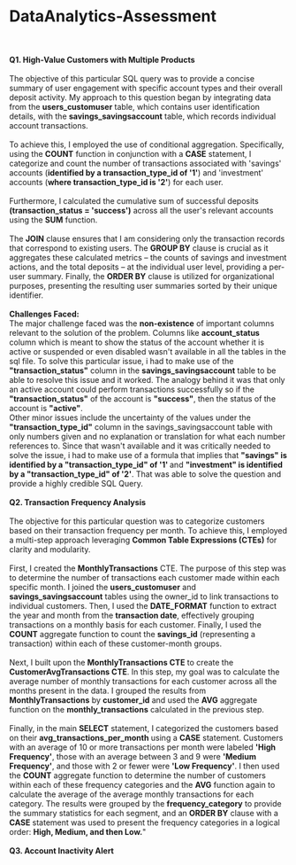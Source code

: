 # DataAnalytics-Assessment
<br><br>
<strong>Q1. High-Value Customers with Multiple Products</strong>
<br><br>
The objective of this particular SQL query was to provide a concise summary of user engagement with specific account types and their overall deposit activity. My approach to this question began by integrating data from the <b>users_customuser</b> table, which contains user identification details, with the <b>savings_savingsaccount</b> table, which records individual account transactions.
<br><br>
To achieve this, I employed the use of conditional aggregation. Specifically, using the <b>COUNT</b> function in conjunction with a <b>CASE</b> statement, I categorize and count the number of transactions associated with 'savings' accounts (<b>identified by a transaction_type_id of '1'</b>) and 'investment' accounts (<b>where transaction_type_id is '2'</b>) for each user.
<br><br>
Furthermore, I calculated the cumulative sum of successful deposits <b>(transaction_status = 'success')</b> across all the user's relevant accounts using the <b>SUM</b> function.
<br><br>
The <b>JOIN</b> clause ensures that I am considering only the transaction records that correspond to existing users. The <b>GROUP BY</b> clause is crucial as it aggregates these calculated metrics – the counts of savings and investment actions, and the total deposits – at the individual user level, providing a per-user summary. Finally, the <b>ORDER BY</b> clause is utilized for organizational purposes, presenting the resulting user summaries sorted by their unique identifier.
<br><br>
<strong>Challenges Faced:</strong>
<br>The major challenge faced was the <b>non-existence</b> of important columns relevant to the solution of the problem. Columns like <b>account_status</b> column which is meant to show the status of the account whether it is active or suspended or even disabled wasn't available in all the tables in the sql file. To solve this particular issue, i had to make use of the <b>"transaction_status"</b> column in the <b>savings_savingsaccount</b> table to be able to resolve this issue and it worked. The analogy behind it was that only an active account could perform transactions successfully so if the <b>"transaction_status"</b> of the account is <b>"success"</b>, then the status of the account is <b>"active"</b>. 
<br> Other minor issues include the uncertainty of the values under the <b>"transaction_type_id"</b> column in the savings_savingsaccount table with only numbers given and no explanation or translation for what each number references to. Since that wasn't available and it was critically needed to solve the issue, i had to make use of a formula that implies that <b>"savings" is identified by a "transaction_type_id" of '1' </b> and <b>"investment" is identified by a "transaction_type_id" of '2'</b>. That was able to solve the question and provide a highly credible SQL Query.
<br><br>
<strong>Q2. Transaction Frequency Analysis</strong>
<br><br>
The objective for this particular question was to categorize customers based on their transaction frequency per month. To achieve this, I employed a multi-step approach leveraging <b>Common Table Expressions (CTEs)</b> for clarity and modularity.
<br><br>
First, I created the <b>MonthlyTransactions</b> CTE. The purpose of this step was to determine the number of transactions each customer made within each specific month. I joined the <b>users_customuser</b> and <b>savings_savingsaccount</b> tables using the owner_id to link transactions to individual customers. Then, I used the <b>DATE_FORMAT</b> function to extract the year and month from the <b>transaction date</b>, effectively grouping transactions on a monthly basis for each customer. Finally, I used the <b>COUNT</b> aggregate function to count the <b>savings_id</b> (representing a transaction) within each of these customer-month groups.
<br><br>
Next, I built upon the <b>MonthlyTransactions CTE</b> to create the <b>CustomerAvgTransactions CTE</b>. In this step, my goal was to calculate the average number of monthly transactions for each customer across all the months present in the data. I grouped the results from <b>MonthlyTransactions</b> by <b>customer_id</b> and used the <b>AVG</b> aggregate function on the <b>monthly_transactions</b> calculated in the previous step.
<br><br>
Finally, in the main <b>SELECT</b> statement, I categorized the customers based on their <b>avg_transactions_per_month</b> using a <b>CASE</b> statement. Customers with an average of 10 or more transactions per month were labeled <b>'High Frequency'</b>, those with an average between 3 and 9 were <b>'Medium Frequency'</b>, and those with 2 or fewer were <b>'Low Frequency'</b>. I then used the <b>COUNT</b> aggregate function to determine the number of customers within each of these frequency categories and the <b>AVG</b> function again to calculate the average of the average monthly transactions for each category. The results were grouped by the <b>frequency_category</b> to provide the summary statistics for each segment, and an <b>ORDER BY</b> clause with a <b>CASE</b> statement was used to present the frequency categories in a logical order: <b>High, Medium, and then Low.</b>"
<br><br>
<strong>Q3. Account Inactivity Alert</strong>
<br><br>
